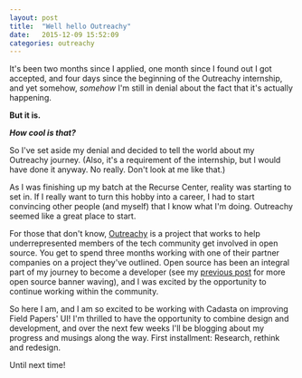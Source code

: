 ```yaml
---
layout: post
title:  "Well hello Outreachy"
date:   2015-12-09 15:52:09
categories: outreachy
---
```


It's been two months since I applied, one month since I found out I got accepted, and four days since the beginning of the Outreachy internship, and yet somehow, _somehow_ I'm still in denial about the fact that it's actually happening.

**But it is.**

**_How cool is that?_**

So I've set aside my denial and decided to tell the world about my Outreachy journey. (Also, it's a requirement of the internship, but I would have done it anyway. No really. Don't look at me like that.)

As I was finishing up my batch at the Recurse Center, reality was starting to set in. If I really want to turn this hobby into a career, I had to start convincing other people (and myself) that I know what I'm doing. Outreachy seemed like a great place to start.

For those that don't know, [Outreachy](https://gnome.org/outreachy/) is a project that works to help underrepresented members of the tech community get involved in open source. You get to spend three months working with one of their partner companies on a project they've outlined. Open source has been an integral part of my journey to become a developer (see my [previous post]() for more open source banner waving), and I was excited by the opportunity to continue working within the community.

So here I am, and I am so excited to be working with Cadasta on improving Field Papers' UI! I'm thrilled to have the opportunity to combine design and development, and over the next few weeks I'll be blogging about my progress and musings along the way. First installment: Research, rethink and redesign.

Until next time!
